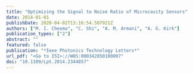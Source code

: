 ```yaml
---
title: "Optimizing the Signal to Noise Ratio of Microcavity Sensors"
date: 2014-01-01
publishDate: 2020-04-02T13:16:54.507921Z
authors: ["M. I. Cheema", "C. Shi", "A. M. Armani", "A. G. Kirk"]
publication_types: ["2"]
abstract: ""
featured: false
publication: "*Ieee Photonics Technology Letters*"
url_pdf: "<Go to ISI>://WOS:000342850100007"
doi: "10.1109/Lpt.2014.2344857"
---
```


